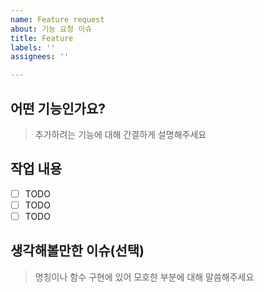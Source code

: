 ```yaml
---
name: Feature request
about: 기능 요청 이슈
title: Feature
labels: ''
assignees: ''

---
```


## 어떤 기능인가요?
> 추가하려는 기능에 대해 간결하게 설명해주세요


## 작업 내용
- [ ] TODO
- [ ] TODO
- [ ] TODO

## 생각해볼만한 이슈(선택)
> 명칭이나 함수 구현에 있어 모호한 부분에 대해 말씀해주세요
